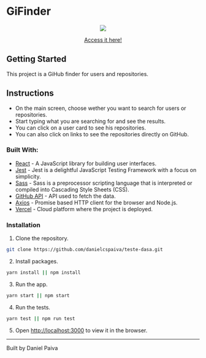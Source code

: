 # GiFinder
<p align="center">
  <img src="https://media.giphy.com/media/f6EBeYls49rtf2BgKv/giphy.gif" />
</p>

<p align="center">
 <a href="https://gitfinder.danielcspaiva.now.sh/">Access it here!</a>
</p>

## Getting Started
This project is a GiHub finder for users and repositories.

## Instructions
* On the main screen, choose wether you want to search for users or repositories.
* Start typing what you are searching for and see the results.
* You can click on a user card to see his repositories.
* You can also click on links to see the repositories directly on GitHub.

### Built With:

* [React](https://reactjs.org/) - A JavaScript library for building user interfaces.
* [Jest](https://jestjs.io/) - Jest is a delightful JavaScript Testing Framework with a focus on simplicity.
* [Sass](https://sass-lang.com/) - Sass is a preprocessor scripting language that is interpreted or compiled into Cascading Style Sheets (CSS).
* [GitHub API](https://developer.github.com/v3/) - API used to fetch the data.
* [Axios](https://github.com/axios/axios) - Promise based HTTP client for the browser and Node.js.
* [Vercel](https://vercel.com/) - Cloud platform where the project is deployed.

### Installation

1. Clone the repository.
```sh
git clone https://github.com/danielcspaiva/teste-dasa.git
```
2. Install packages.
```sh
yarn install || npm install
```
3. Run the app.
```sh
yarn start || npm start
```
4. Run the tests.
```sh
yarn test || npm run test
```
5. Open [http://localhost:3000](http://localhost:3000) to view it in the browser.

---

Built by Daniel Paiva